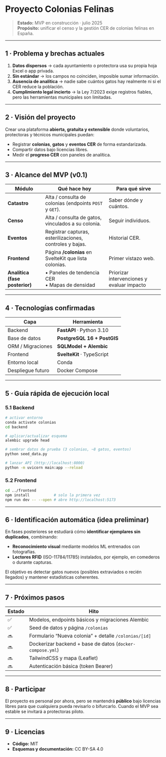 # Proyecto Colonias Felinas

> **Estado:** MVP en construcción · julio 2025  
> **Propósito:** unificar el censo y la gestión CER de colonias felinas en España.

---

## 1 · Problema y brechas actuales

1. **Datos dispersos** → cada ayuntamiento o protectora usa su propia hoja Excel o app privada.  
2. **Sin estándar** → los campos no coinciden, imposible sumar información.  
3. **Ausencia de analítica** → nadie sabe cuántos gatos hay realmente ni si el CER reduce la población.  
4. **Cumplimiento legal incierto** → la Ley 7/2023 exige registros fiables, pero las herramientas municipales son limitadas.

---

## 2 · Visión del proyecto

Crear una plataforma **abierta, gratuita y extensible** donde voluntarios, protectoras y técnicos municipales puedan:

- Registrar **colonias**, **gatos** y **eventos CER** de forma estandarizada.  
- Compartir datos bajo licencias libres.  
- Medir el **progreso CER** con paneles de analítica.

---

## 3 · Alcance del MVP (v0.1)

| Módulo | Qué hace hoy | Para qué sirve |
|--------|--------------|----------------|
| **Catastro** | Alta / consulta de colonias (endpoints `POST` y `GET`). | Saber dónde y cuántos. |
| **Censo** | Alta / consulta de gatos, vinculados a su colonia. | Seguir individuos. |
| **Eventos** | Registrar capturas, esterilizaciones, controles y bajas. | Historial CER. |
| **Frontend** | Página **/colonias** en SvelteKit que lista colonias. | Primer vistazo web. |
| **Analítica (fase posterior)** | • Paneles de tendencia CER<br>• Mapas de densidad | Priorizar intervenciones y evaluar impacto |

---

## 4 · Tecnologías confirmadas

| Capa | Herramienta |
|------|-------------|
| Backend | **FastAPI** · Python 3.10 |
| Base de datos | **PostgreSQL 16 + PostGIS** |
| ORM / Migraciones | **SQLModel + Alembic** |
| Frontend | **SvelteKit** · TypeScript |
| Entorno local | Conda |
| Despliegue futuro | Docker Compose |

---

## 5 · Guía rápida de ejecución local

### 5.1 Backend

```bash
# activar entorno
conda activate colonias
cd backend

# aplicar/actualizar esquema
alembic upgrade head

# sembrar datos de prueba (3 colonias, ~8 gatos, eventos)
python seed_data.py

# lanzar API (http://localhost:8000)
python -m uvicorn main:app --reload
```
### 5.2 Frontend
```bash
cd ../frontend
npm install           # solo la primera vez
npm run dev -- --open # abre http://localhost:5173
```

---

## 6 · Identificación automática (idea preliminar)

En fases posteriores se estudiará cómo **identificar ejemplares sin duplicados**, combinando:

- **Reconocimiento visual** mediante modelos ML entrenados con fotografías.  
- **Lectores RFID** (ISO-11784/11785) instalados, por ejemplo, en comederos o durante capturas.

El objetivo es detectar gatos nuevos (posibles extraviados o recién llegados) y mantener estadísticas coherentes.

---

## 7 · Próximos pasos

| Estado | Hito |
|--------|------|
| ✅ | Modelos, endpoints básicos y migraciones Alembic |
| ✅ | Seed de datos y página `/colonias` |
| 🔜 | Formulario “Nueva colonia” + detalle `/colonias/[id]` |
| 🔜 | Dockerizar backend + base de datos (`docker-compose.yml`) |
| 🔜 | TailwindCSS y mapa (Leaflet) |
| 🔜 | Autenticación básica (token Bearer) |


---

## 8 · Participar

El proyecto es personal por ahora, pero se mantendrá **público** bajo licencias libres para que cualquiera pueda revisarlo o bifurcarlo. Cuando el MVP sea estable se invitará a protectoras piloto.

---

## 9 · Licencias

- **Código:** MIT  
- **Esquemas y documentación:** CC BY-SA 4.0
